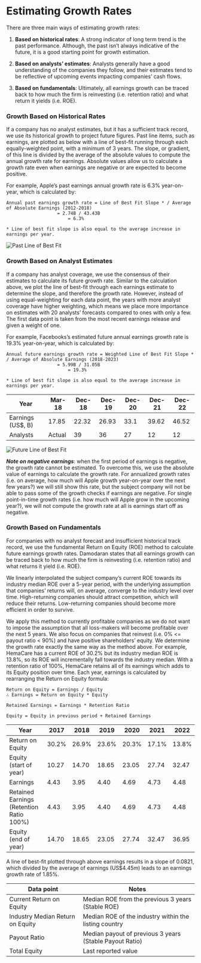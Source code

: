 # Estimating Growth Rates

There are three main ways of estimating growth rates:

1. **Based on historical rates**: A strong indicator of long term trend is the past performance. Although, the past isn’t always indicative of the future, it is a good starting point for growth estimation.

2. **Based on analysts’ estimates**: Analysts generally have a good understanding of the companies they follow, and their estimates tend to be reflective of upcoming events impacting companies’ cash flows.

3. **Based on fundamentals**:  Ultimately, all earnings growth can be traced back to how much the firm is reinvesting (i.e. retention ratio) and what return it yields (i.e. ROE).



### Growth Based on Historical Rates 

If a company has no analyst estimates, but it has a sufficient track record, we use its historical growth to project future figures. Past line items, such as earnings, are plotted as below with a line of best-fit running through each equally-weighted point, with a minimum of 3 years. The slope, or gradient, of this line is divided by the average of the absolute values to compute the annual growth rate for earnings. Absolute values allow us to calculate a growth rate even when earnings are negative or are expected to become positive.

For example, Apple’s past earnings annual growth rate is 6.3% year-on-year, which is calculated by:

```
Annual past earnings growth rate = Line of Best Fit Slope * / Average of Absolute Earnings (2012-2018)
				   = 2.74B / 43.43B
			     	   = 6.3%  
				   
* Line of best fit slope is also equal to the average increase in earnings per year.
```

![Past Line of Best Fit](https://simplywall.st/news/wp-content/uploads/2018/07/line-of-best-fit-past.png)




### Growth Based on Analyst Estimates

If a company has analyst coverage, we use the consensus of their estimates to calculate its future growth rate. Similar to the calculation above, we plot the line of best-fit through each earnings estimate to determine the slope, and therefore the growth rate. However, instead of using equal-weighting for each data point, the years with more analyst coverage have higher weighting, which means we place more importance on estimates with 20 analysts’ forecasts compared to ones with only a few. The first data point is taken from the most recent earnings release and given a weight of one.

For example, Facebooks’s estimated future annual earnings growth rate is 19.3% year-on-year, which is calculated by:

```
Annual future earnings growth rate = Weighted Line of Best Fit Slope * / Average of Absolute Earnings (2018-2023)
				   = 5.99B / 31.05B
			     	   = 19.3% 
				   
* Line of best fit slope is also equal to the average increase in earnings per year.
```
|Year              |Mar-18|Dec-18|Dec-19|Dec-20|Dec-21|Dec-22|
|------------------|------|------|------|------|------|------|
|Earnings (US$, B) |17.85 |22.32 |26.93 |33.1  |39.62 |46.52 |
|Analysts          |Actual|  39  |  36  |  27  |  12  |   12  |

![Future Line of Best Fit](https://simplywall.st/news/wp-content/uploads/2018/07/line-of-best-fit-future.png)

***Note on negative earnings***: when the first period of earnings is negative, the growth rate cannot be estimated. To overcome this, we use the absolute value of earnings to calculate the growth rate. For annualized growth rates (i.e. on average, how much will Apple growth year-on-year over the next few years?) we will still show this rate, but the subject company will not be able to pass some of the growth checks if earnings are negative. For single point-in-time growth rates (i.e. how much will Apple grow in the upcoming year?), we will not compute the growth rate at all is earnings start off as negative.




### Growth Based on Fundamentals

For companies with no analyst forecast and insufficient historical track record, we use the fundamental Return on Equity (ROE) method to calculate future earnings growth rates. Damodaran states that all earnings growth can be traced back to how much the firm is reinvesting (i.e. retention ratio) and what returns it yield (i.e. ROE).

We linearly interpolated the subject company’s current ROE towards its industry median ROE over a 5-year period, with the underlying assumption that companies’ returns will, on average, converge to the industry level over time. High-returning companies should attract competition, which will reduce their returns. Low-returning companies should become more efficient in order to survive.

We apply this method to currently profitable companies as we do not want to impose the assumption that all loss-makers will become profitable over the next 5 years. We also focus on companies that reinvest (i.e. 0% <= payout ratio < 90%) and have positive shareholders’ equity. We determine the growth rate exactly the same way as the method above.
For example, HemaCare has a current ROE of 30.2% but its industry median ROE is 13.8%, so its ROE will incrementally fall towards the industry median. With a retention ratio of 100%, HemaCare retains all of its earnings which adds to its Equity position over time. Each year, earnings is calculated by rearranging the Return on Equity formula:

```
Return on Equity = Earnings / Equity
∴ Earnings = Return on Equity * Equity

Retained Earnings = Earnings * Retention Ratio

Equity = Equity in previous period + Retained Earnings
```
|Year                   | 2017 | 2018 | 2019 | 2020 | 2021 | 2022 |
|-----------------------|------|------|------|------|------|------|
|Return on Equity       |30.2% |26.9% |23.6% |20.3% |17.1% |13.8% |
|Equity (start of year) |10.27 |14.70 |18.65 |23.05 |27.74 |32.47 |
|Earnings               |4.43  |3.95  |4.40  |4.69  |4.73  |4.48  |
|Retained Earnings (Retention Ratio 100%)      |4.43  |3.95  |4.40  |4.69  |4.73  |4.48  |
|Equity (end of year)   |14.70 |18.65 |23.05 |27.74 |32.47 |36.95 |

A line of best-fit plotted through above earnings results in a slope of 0.0821, which divided by the average of earnings (US$4.45m) leads to an earnings growth rate of 1.85%.

|           Data point            |                          Notes                       |
|---------------------------------|------------------------------------------------------|
|Current Return on Equity         |Median ROE from the previous 3 years (Stable ROE)|
|Industry Median Return on Equity |Median ROE of the industry within the listing country |
|Payout Ratio                     |Median payout of previous 3 years (Stable Payout Ratio) |
|Total Equity                     |Last reported value                                   |


